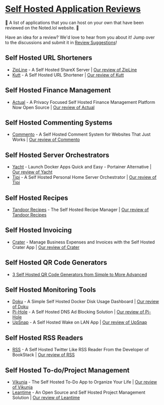 # [Self Hosted Application Reviews](https://noted.lol)
🚀 A list of applications that you can host on your own that have been reviewed on the Noted.lol website. 🚀 

Have an idea for a review? We'd love to hear from you about it! Jump over to the discussions and submit it in [Review Suggestions](https://github.com/ItsNoted/Self-Hosted-Application-Reviews/discussions/categories/review-suggestions)!

## Self Hosted URL Shorteners
* [ZipLine](https://github.com/diced/zipline) - A Self Hosted ShareX Server | [Our review of ZipLine](https://noted.lol/zipline/)
* [Kutt](https://github.com/thedevs-network/kutt) - A Self Hosted URL Shortener | [Our review of Kutt](https://noted.lol/kutt/)

## Self Hosted Finance Management
* [Actual](https://github.com/actualbudget/actual-server) - A Privacy Focused Self Hosted Finance Management Platform Now Open Source | [Our review of Actual](https://noted.lol/actual-a-privacy-focused-self-hosted-finance-management-platform-now-open-source/)

## Self Hosted Commenting Systems
* [Commento](https://github.com/souramoo/commentoplusplus) - A Self Hosted Comment System for Websites That Just Works | [Our review of Commento](https://noted.lol/commento-a-self-hosted-comment-system-for-websites-that-just-works/)

## Self Hosted Server Orchestrators
* [Yacht](https://github.com/SelfhostedPro/Yacht) - Launch Docker Apps Quick and Easy - Portainer Alternative | [Our review of Yacht](https://noted.lol/yacht/)
* [Tipi](https://github.com/meienberger/runtipi) - A Self Hosted Personal Home Server Orchestrator | [Our review of Tipi](https://noted.lol/tipi-a-self-hosted-personal-home-server-orchestrator/)

## Self Hosted Recipes
* [Tandoor Recipes](https://github.com/TandoorRecipes/recipes) - The Self Hosted Recipe Manager | [Our review of Tandoor Recipes](https://noted.lol/tandoor-recipes-the-self-hosted-recipe-manager/)

## Self Hosted Invoicing
* [Crater](https://github.com/crater-invoice/crater) - Manage Business Expenses and Invoices with the Self Hosted Crater App | [Our review of Crater](https://noted.lol/manage-business-expenses-and-invoices-with-the-self-hosted-crater-app/)


## Self Hosted QR Code Generators
* [3 Self Hosted QR Code Generators from Simple to More Advanced](https://noted.lol/qr-code-generators/)


## Self Hosted Monitoring Tools
* [Doku](https://github.com/amerkurev/doku) - A Simple Self Hosted Docker Disk Usage Dashboard | [Our review of Doku](https://noted.lol/doku-docker-disk-usage-dashboard/)
* [Pi-Hole](https://github.com/pi-hole/pi-hole) - A Self Hosted DNS Ad Blocking Solution | [Our review of Pi-Hole](https://noted.lol/pi-hole/)
* [UpSnap](https://github.com/seriousm4x/UpSnap) - A Self Hosted Wake on LAN App | [Our review of UpSnap](https://noted.lol/upsnap-a-self-hosted-wake-on-lan-app/)


## Self Hosted RSS Readers
* [RSS](https://github.com/ssddanbrown/rss) - A Self Hosted Twitter Like RSS Reader From the Developer of BookStack | [Our review of RSS](https://noted.lol/a-self-hosted-twitter-like-rss-reader-from-the-developer-of-bookstack/)

## Self Hosted To-do/Project Management
* [Vikunja](https://vikunja.io/) - The Self Hosted To-Do App to Organize Your Life | [Our review of Vikunja](https://noted.lol/vikunja-the-to-do-app-to-organize-your-life/)
* [Leantime](https://leantime.io/) - An Open Source and Self Hosted Project Management Solution | [Our review of Leantime](https://noted.lol/leantime-an-open-source-and-self-hosted-project-management-solution/)
